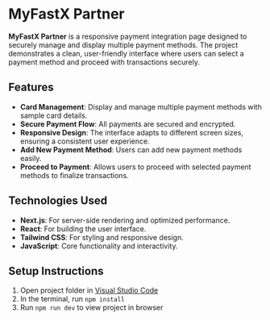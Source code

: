 # MyFastX Partner

**MyFastX Partner** is a responsive payment integration page designed to securely manage and display multiple payment methods. The project demonstrates a clean, user-friendly interface where users can select a payment method and proceed with transactions securely.

## Features

- **Card Management**: Display and manage multiple payment methods with sample card details.
- **Secure Payment Flow**: All payments are secured and encrypted.
- **Responsive Design**: The interface adapts to different screen sizes, ensuring a consistent user experience.
- **Add New Payment Method**: Users can add new payment methods easily.
- **Proceed to Payment**: Allows users to proceed with selected payment methods to finalize transactions.

## Technologies Used

- **Next.js**: For server-side rendering and optimized performance.
- **React**: For building the user interface.
- **Tailwind CSS**: For styling and responsive design.
- **JavaScript**: Core functionality and interactivity.

## Setup Instructions

1) Open project folder in <a href="https://code.visualstudio.com/download">Visual Studio Code</a>
  2) In the terminal, run `npm install`
  3) Run `npm run dev` to view project in browser
  